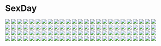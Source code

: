 # SexDay
![](https://konachan.com/jpeg/d0f7b9daaa3baef5da4e852701830702/Konachan.com%20-%20248577%20blush%20bow%20breasts%20cosplay%20cropped%20fan%20japanese_clothes%20miko%20nori_tamago%20pink_hair%20red_eyes%20saigyouji_yuyuko%20short_hair%20touhou.jpg)
![](https://konachan.com/image/2b7f60fb0d5fb652dac94a0f4e7ef117/Konachan.com%20-%20295967%20ass%20blonde_hair%20clownpiece%20fairy%20hat%20long_hair%20misaki_%28kyal_001%29%20orange_eyes%20skintight%20touhou%20wings.jpg)
![](https://konachan.com/image/f5cad38a107bbda3855d2dac77c8475f/Konachan.com%20-%20157331%20akkijin%20hatsune_miku%20long_hair%20petals%20pink_hair%20sakura_miku%20twintails%20vocaloid.jpg)
![](https://konachan.com/image/3c33e930bf832f1185edf42f8da8ef04/Konachan.com%20-%2015209%20anna_heart%20kaleido_star%20mia_guillem%20naegino_sora.jpg)
![](https://konachan.com/image/b6c900a32f20539ca501976a2a4a00db/Konachan.com%20-%2060314%20feathers%20gothic%20rozen_maiden%20suigintou%20white_hair%20wings.jpg)
![](https://konachan.com/jpeg/1fc4108e04e14a581755cf1a81397b52/Konachan.com%20-%2024031%20ikkitousen%20ryomou_shimei.jpg)
![](https://konachan.com/jpeg/b22417ba3b6c807cae5e8446288f2908/Konachan.com%20-%20185618%20animal_ears%20blush%20boots%20breasts%20cleavage%20dark_skin%20dress%20foxgirl%20game_cg%20gray_hair%20long_hair%20no_bra%20sideboob%20tail%20thighhighs%20wanaca%20water%20wet.jpg)
![](https://konachan.com/image/0b779894916c6a6a2b71bacb7753c7c1/Konachan.com%20-%2016775%20all_male%20death_note%20l%20male.jpg)
![](https://konachan.com/image/73bf9740a7f813af98dcaa033ed42791/Konachan.com%20-%20159719%20clouds%20heriki_%28trkj%29%20original%20scenic%20sky.jpg)
![](https://konachan.com/jpeg/35d393106b9441f047bdaee731529f00/Konachan.com%20-%20230749%20aliasing%20angel%20ass%20black_heart%20blanc%20breasts%20cleavage%20elbow_gloves%20garter_belt%20gloves%20group%20halo%20neptune%20thighhighs%20tsunako%20vert%20white_heart%20wings.jpg)
![](https://konachan.com/jpeg/06282232deb1c856443c0ce179ba2fc1/Konachan.com%20-%20301792%202girls%20blonde_hair%20blue_eyes%20blush%20brown_hair%20close%20dsmile%20furutachi_ren%20game_cg%20hayahoshi_akuru%20long_hair%20ponytail%20short_hair.jpg)
![](https://konachan.com/image/8b0b22bd6eea50b974ab6ecbf0fbc103/Konachan.com%20-%2019661%20hermes%20kino%20kino_no_tabi%20kuroboshi_kouhaku.jpg)
![](https://konachan.com/image/a13792c1d2921a1e186b497a7493b16c/Konachan.com%20-%20225438%20apron%20aqua_eyes%20blue_hair%20breasts%20cleavage%20dorris%20flowers%20headdress%20maid%20rem_%28re%3Azero%29%20short_hair%20signed%20stockings%20tears%20thighhighs.jpg)
![](https://konachan.com/image/af66ef485a45c99044db76ab531c047b/Konachan.com%20-%20106683%20dragon%20tagme.jpg)
![](https://konachan.com/jpeg/8f4e93e54ee1ec935201443b2db72ed0/Konachan.com%20-%20210120%20bikini%20cameltoe%20christmas%20erect_nipples%20game-style%20gray_hair%20hat%20logo%20long_hair%20original%20red_eyes%20santa_hat%20swimsuit%20thighhighs%20underboob.jpg)
![](https://konachan.com/image/6566cf2506c246d0c712697e694562bd/Konachan.com%20-%20261645%20anthropomorphism%20blush%20breasts%20couch%20headband%20ippachi%20kantai_collection%20long_hair%20pantyhose%20shoukaku_%28kancolle%29%20skirt%20white%20white_hair%20yellow_eyes.jpg)
![](https://konachan.com/jpeg/f10cb268fc655557ae6c97e4dbdea1f8/Konachan.com%20-%20122178%20alice_margatroid%20book%20doll%20flowers%20hat%20monochrome%20pantyhose%20shanghai_doll%20short_hair%20sketch%20sousou_%28sousouworks%29%20touhou.jpg)
![](https://konachan.com/image/c45dd5765e72ff3ff0aa6ced11b6ac3f/Konachan.com%20-%20213796%20anthropomorphism%20arare_%28kancolle%29%20clouds%20flowers%20fred04142%20group%20kasumi_%28kancolle%29%20loli%20ooshio_%28kancolle%29%20skirt%20sunflower%20thighhighs%20zettai_ryouiki.jpg)
![](https://konachan.com/jpeg/3ca5d8d2821a9a5ff45f9d2974f517e4/Konachan.com%20-%20281204%20anal%20blonde_hair%20blush%20breasts%20game_cg%20happoubi_jin%20long_hair%20nipples%20nude%20orifushi_mafuyu%20penis%20pussy%20sex%20twintails%20uncensored%20waifu2x%20wink.jpg)
![](https://konachan.com/jpeg/d1a1dabdf03ff76adde8c32f71cc3dbf/Konachan.com%20-%20224606%20blush%20breasts%20censored%20game_cg%20green_eyes%20lactation%20nama_love%20navel%20nipples%20no_bra%20oct_works%20penis%20pussy%20sakaki_mio%20sex%20short_hair%20suien%20wet.jpg)
![](https://konachan.com/image/785465c404504a77e9a3ddcf9e01bd11/Konachan.com%20-%20116761%20bra%20breasts%20censored%20meow_%28nekodenki%29%20nipples%20nopan%20open_shirt%20original%20penis%20pussy%20sex%20underwear.jpg)
![](https://konachan.com/image/6213f632480c32c21b1a585e7bedda1d/Konachan.com%20-%2021617%20hakurei_reimu%20japanese_clothes%20miko%20touhou.jpg)
![](https://konachan.com/jpeg/3e1e6ed77581ae0d3edbbc07b40213e2/Konachan.com%20-%20223563%20alice_in_wonderland%20alice_%28wonderland%29%20ass%20blonde_hair%20blush%20bow%20dress%20garter_belt%20long_hair%20minari_%28minari37%29%20signed%20stockings%20yellow_eyes.jpg)
![](https://konachan.com/image/df9ba3fb14ffa74ebd17bd4e811d4cca/Konachan.com%20-%2084827%20akiyama_mio%20black_hair%20blue_eyes%20brown_eyes%20brown_hair%20dress%20hirasawa_yui%20horiguchi_yukiko%20k-on%21%20long_hair%20nakano_azusa%20red_eyes%20short_hair%20twintails.jpg)
![](https://konachan.com/image/7f6af4c09d631caca1b04f5989686dcb/Konachan.com%20-%20259488%20animal_ears%20ass%20azur_lane%20bell%20black_hair%20cameltoe%20catgirl%20mask%20olive_%28laai%29%20panties%20red_eyes%20short_hair%20thighhighs%20umbrella%20underwear%20weapon.jpg)
![](https://konachan.com/jpeg/5e558c6fdfc46fee35828c8785823bb9/Konachan.com%20-%20177443%20black_hair%20blue_eyes%20blush%20breasts%20catgirl%20choker%20gradient%20long_hair%20navel%20nipples%20original%20panties%20see_through%20tail%20tamahiyo%20thighhighs%20underwear.jpg)
![](https://konachan.com/image/7ad9375139f3627d61e4354a34f969ae/Konachan.com%20-%20264582%20animal_ears%20ass%20brown_hair%20bunny_ears%20bunnygirl%20cameltoe%20drink%20green_eyes%20idolmaster%20short_hair%20tail%20takagaki_kaede%20thighhighs%20wristwear.jpg)
![](https://konachan.com/jpeg/4334bef26cef1296771d28f3d7631c4b/Konachan.com%20-%20292352%20bandage%20bell%20bloomers%20blush%20bow%20braids%20cosplay%20dress%20gloves%20halloween%20hoodie%20navel%20panties%20ponytail%20short_hair%20shorts%20skirt%20staff%20underwear%20wings.jpg)
![](https://konachan.com/jpeg/9c283e5f2d831c037ce9d26c66d2ecea/Konachan.com%20-%20255195%20autumn%20brown_eyes%20brown_hair%20forest%20hoodie%20leaves%20long_hair%20original%20pantyhose%20ryuga_%28balius%29%20skirt%20tree.jpg)
![](https://konachan.com/jpeg/080fac3ceccfe559dec367874ce61694/Konachan.com%20-%20130392%20japanese_clothes%20misaki_kurehito%20yukata.jpg)
![](https://konachan.com/image/3bb97e52cc9019809e4733589913cb71/Konachan.com%20-%20130488%20animal_ears%20blonde_hair%20catgirl%20chen%20foxgirl%20hat%20hitsuji_bako%20purple_eyes%20tail%20touhou%20umbrella%20yakumo_ran%20yakumo_yukari.jpg)
![](https://konachan.com/jpeg/04f8a3776bc4dbb207ccb1623484728a/Konachan.com%20-%20137396%20animal_ears%20blush%20catgirl%20chen%20fang%20miicha%20touhou%20white.jpg)
![](https://konachan.com/image/bbdc903448c69926cc033abce907bdc1/Konachan.com%20-%20125476%20black_hair%20hazfirst%20original%20scenic%20tagme.jpg)
![](https://konachan.com/image/a5c4541b9626a5da31c96c40f38ce843/Konachan.com%20-%2022275%202girls%20konohana_hikari%20megami%20nanto_yaya%20numata_seiya%20scan%20strawberry_panic%20yuri.jpg)
![](https://konachan.com/image/5f14ab2c018902db5b5059e191ba2b7c/Konachan.com%20-%20131473%20blue_eyes%20dress%20izayoi_sakuya%20kinta_%28distortion%29%20maid%20thighhighs%20touhou%20weapon.jpg)
![](https://konachan.com/image/7a68dbec23eb3a17090926130bb2b2b6/Konachan.com%20-%2081570%20amagami%20bandaid%20bikini%20breasts%20busujima_saeko%20cleavage%20crossover%20katanagatari%20miyamoto_issa%20persona%20persona_3%20swimsuit%20tanamachi_kaoru%20togame%20white.jpg)
![](https://konachan.com/image/5e7d72b335d6911a30727093fa4d0f27/Konachan.com%20-%2057562%20cape%20shining_tears%20shining_wind%20sword%20taka_tony%20weapon.jpg)
![](https://konachan.com/image/4a8b4d1f882b9637d42eb0b9c8bb73e7/Konachan.com%20-%20160486%20auruo_bossard%20erd_gin%20flowers%20gunter_shulz%20levi_ackerman%20petra_ral%20shingeki_no_kyojin%20yuukaku.jpg)
![](https://konachan.com/image/b9b6cb5d251890c34f626cbf11b5fd9b/Konachan.com%20-%20306435%202girls%20anus%20arknights%20ass%20barefoot%20black_hair%20blush%20breasts%20long_hair%20nipples%20nude%20pantyhose%20pussy%20s16xue%20tail%20uncensored%20white_hair%20wolfgirl.jpg)
![](https://konachan.com/image/950d067c43861bf66333530bc0a1b6db/Konachan.com%20-%2085312%20headphones%20red%20sasaki_ryou%20sukone_tei%20utau.jpg)
![](https://konachan.com/image/08c8a8df24f46b7ee7890e3a1a293bce/Konachan.com%20-%20173489%20ass%20breasts%20demon%20fang%20horns%20long_hair%20original%20paparins%20tattoo%20weapon%20white_hair%20yellow_eyes.jpg)
![](https://konachan.com/image/d26f76c122594ca035b0d5333351ab65/Konachan.com%20-%2047923%20nerine%20pointed_ears%20shuffle.jpg)
![](https://konachan.com/image/edd2bdb87b4fd0a26513f2edbfa19888/Konachan.com%20-%20300864%20animal_ears%20anthropomorphism%20azur_lane%20bow%20gray_hair%20kuaua%20long_hair%20manjuu_%28azur_lane%29%20shorts%20skirt%20thighhighs%20white_hair%20zettai_ryouiki.jpg)
![](https://konachan.com/image/566738ce1e15c1f64b79a4efc25ae786/Konachan.com%20-%20102751%20all_male%20brown_hair%20cherry_blossoms%20clouds%20flowers%20headphones%20ipod%20jpeg_artifacts%20keishi%20male%20original%20petals%20short_hair%20sky%20tree.jpg)
![](https://konachan.com/jpeg/dc920d5fc0e4a364beb3d46d2b2b8676/Konachan.com%20-%20206278%20blue_eyes%20blush%20bra%20breasts%20cleavage%20kou_mashiro%20pink_hair%20see_through%20shirt%20short_hair%20underwear%20wet%20white%20yuigahama_yui.jpg)
![](https://konachan.com/image/57bd3a1c40aa95a599a62d5444ca37c8/Konachan.com%20-%2096716%20enma_ai%20japanese_clothes%20jigoku_shoujo%20red_eyes.jpg)
![](https://konachan.com/image/0c9fca23b710949ea07d97bf17bb4d78/Konachan.com%20-%2026027%20kaikan_phrase%20minakami_sakuya.jpg)
![](https://konachan.com/image/b895302f422151ecdbe2f620317ef511/Konachan.com%20-%20171967%20black_hair%20blonde_hair%20blue_eyes%20bow%20brown_eyes%20brown_hair%20glasses%20gloves%20group%20long_hair%20nase_hiroomi%20red_eyes%20scan%20scarf%20shindou_ai%20ueno_chiyoko.jpg)
![](https://konachan.com/jpeg/88b7b9c8c945a1c94d31528c0a11b9c6/Konachan.com%20-%20201916%20breasts%20cleavage%20hyperdimension_neptunia%20long_hair%20macchiato%20noire%20red_eyes%20twintails%20watermark.jpg)
![](https://konachan.com/jpeg/0a3552fccff7a80e00d50140fc1dea4f/Konachan.com%20-%20255768%202girls%20animal%20animal_ears%20aqua_eyes%20braids%20brown_hair%20cat%20clouds%20crown%20flowers%20gloves%20hat%20long_hair%20orange_eyes%20red_hair%20short_hair%20sky%20water%20wink.jpg)
![](https://konachan.com/image/5b86e80a6b238bf49ab91842eb05ab0e/Konachan.com%20-%2095317%20blue_hair%20hat%20hinanawi_tenshi%20long_hair%20red_eyes%20skirt%20thighhighs%20touhou%20tucana.jpg)
![](https://konachan.com/image/e71e816844e9c4380bad6f808536b578/Konachan.com%20-%20289356%20arknights%20breasts%20gradient%20gray_hair%20hat%20nipples%20nude%20orchid_%28arknights%29%20pussy%20short_hair%20signed%20umbrella%20uncensored%20watermark%20yellow_eyes.jpg)
![](https://konachan.com/image/1b67db20603bf74db5afbe9e5fdd1c10/Konachan.com%20-%20299021%202girls%20demon%20drink%20emoillu%20fang%20fate_grand_order%20fate_%28series%29%20flowers%20horns%20long_hair%20pointed_ears%20short_hair%20shuten_douji_%28fate%29.jpg)
![](https://konachan.com/image/51b4a679b4bc48f6147db40328ba2dcf/Konachan.com%20-%20252325%20animal_ears%20brown_hair%20catgirl%20chen%20elise_%28piclic%29%20hat%20multiple_tails%20petals%20red_eyes%20short_hair%20tail%20touhou.jpg)
![](https://konachan.com/image/4af366984abfba36792fb4cb0f177ee9/Konachan.com%20-%2010080%20artoria_pendragon_%28all%29%20chinese_clothes%20chinese_dress%20fate_%28series%29%20fate_stay_night%20saber%20tohsaka_rin.jpg)
![](https://konachan.com/image/4c37643432a05cba35d9f0f437c0b80b/Konachan.com%20-%20111359%20ass%20blue_hair%20cameltoe%20fukunaga_kazuhiro%20hat%20hinanawi_tenshi%20panties%20thighhighs%20touhou%20underwear.jpg)
![](https://konachan.com/jpeg/3cabeb6159d8e4458c6046888ad3872d/Konachan.com%20-%20172160%20flowers%20green_eyes%20long_hair%20original%20petals%20ponytail%20purple_hair%20ribbons%20skirt%20thighhighs%20wink%20yuzu_modoki.jpg)
![](https://konachan.com/jpeg/af6d6229e140d4b18052e36d61477c12/Konachan.com%20-%20236633%20ass%20blonde_hair%20blush%20dress%20fate_stay_night%20fate_%28series%29%20flowers%20green_eyes%20hitomilook%20saber%20saber_lily%20short_hair%20sword%20thighhighs%20weapon%20white.jpg)
![](https://konachan.com/image/e2c43ee76cf07e1c954f6efffa72fc9e/Konachan.com%20-%20100986%20blonde_hair%20bow%20brown_eyes%20chain%20horns%20ibuki_suika%20long_hair%20petals%20shimotsuki_keisuke%20touhou%20wristwear.jpg)
![](https://konachan.com/image/152445c5b6c27e39976aa97ac49de9ae/Konachan.com%20-%2015500%20dualscreen%20haruno_sakura%20jpeg_artifacts%20male%20naruto%20uchiha_sasuke%20uzumaki_naruto.jpg)
![](https://konachan.com/image/1c597fbfa2bff63a29637d7bd2f87ae9/Konachan.com%20-%2024809%20goth-loli%20lolita_fashion%20tagme.jpg)
![](https://konachan.com/image/34ed5beb021429d11f690c8175a9834f/Konachan.com%20-%20111757%20akaza_akari%20blonde_hair%20blue_eyes%20panties%20school_uniform%20sefa%20thighhighs%20toshinou_kyouko%20underwear%20yuru_yuri.jpg)
![](https://konachan.com/jpeg/86d2169ee7bd75205b1b65244ca44b67/Konachan.com%20-%20179362%20black_hair%20breasts%20game_cg%20gray_eyes%20komae_natsumi%20kyonyuu_x_roshutsu%20maki_yahiro%20nipples%20no_bra%20open_shirt%20stockings.jpg)
![](https://konachan.com/jpeg/e908ef6c362a0600083df36db710798c/Konachan.com%20-%20241311%20blonde_hair%20boots%20gun%20japanese_clothes%20original%20red_eyes%20ryosios%20weapon.jpg)
![](https://konachan.com/jpeg/d9f7538cf32984c9c5e2ee60c05d83dc/Konachan.com%20-%20181894%20alice_soft%20anus%20ass%20blonde_hair%20cum%20green_hair%20long_hair%20nude%20pussy%20rance_ix%20sheila_helman%20uncensored%20wet.jpg)
![](https://konachan.com/image/eabf8ef4a4382669f0f2e012e4b4b1d1/Konachan.com%20-%206541%20hatsune_miku%20panties%20twintails%20underwear%20vocaloid.jpg)
![](https://konachan.com/jpeg/7795fcc0f8af84a7851c83e21261dfa8/Konachan.com%20-%20192559%20bandage%20blonde_hair%20blood%20blue_eyes%20boots%20gloves%20gun%20long_hair%20military%20navel%20original%20ponytail%20soul4444%20weapon.jpg)
![](https://konachan.com/jpeg/30c3cc3ca297badfbcfba7a8569f5e10/Konachan.com%20-%2038212%20asakura_otome%20asakura_yume%20da_capo_ii.jpg)
![](https://konachan.com/image/5719373db385f5cb744776c6ad5e337a/Konachan.com%20-%20184145%20animal%20black_eyes%20black_hair%20breasts%20chain%20cleavage%20collar%20horns%20original%20panties%20pointed_ears%20scythe%20snake%20thighhighs%20underwear%20watermark%20weapon.jpg)
![](https://konachan.com/image/b770e74337fce2a132348085d459e802/Konachan.com%20-%20225860%20aqua_eyes%20blonde_hair%20bow%20bunny%20candy%20dress%20headdress%20kneehighs%20loli%20lolita_fashion%20lollipop%20long_hair%20narin%20original%20paper%20school_uniform.jpg)
![](https://konachan.com/image/0f027f29a082409789f37246d99f1bfa/Konachan.com%20-%20149233%20japanese_clothes%20jpeg_artifacts%20kochiya_sanae%20miko%20moriya_suwako%20rope%20shrine%20sunset%20touhou%20yasaka_kanako.jpg)
![](https://konachan.com/jpeg/dd93f6637893bb6c9c3ebbcd979a4e74/Konachan.com%20-%20175808%20ayame_no_machi_to_ohimesama%20black_eyes%20blonde_hair%20food%20game_cg%20kazuharu_kina%20long_hair%20more_%28company%29%20naruko_ran.jpg)
![](https://konachan.com/image/c164f36c0e7414b007bd1077dc608407/Konachan.com%20-%2025492%20animal_ears%20catgirl%20guu%20jungle_wa_itsumo_hale_nochi_guu%20vector.jpg)
![](https://konachan.com/image/e987c6b5e1b64168f7b8eec425291a23/Konachan.com%20-%20126586%20aqua_hair%20bow%20cosplay%20crying%20hatsune_miku%20koyubi%20long_hair%20mahou_shoujo_madoka_magica%20pink%20ribbons%20thighhighs%20twintails%20vocaloid.jpg)
![](https://konachan.com/image/de6c3cc1586c2549fe6bf1b91a9dc7eb/Konachan.com%20-%2044031%20kikukawa_yukino%20mai-hime.jpg)
![](https://konachan.com/jpeg/247ec4c97c1ffef10c24d15c187fbc52/Konachan.com%20-%2097249%20close%20spica_%28yumekui_merry%29%20transparent%20vector%20yumekui_merry.jpg)
![](https://konachan.com/image/7be7a4e24b6610da3a04e9af373d9d6a/Konachan.com%20-%20167594%20akatsuki-works%20black_hair%20breasts%20brown_eyes%20iizuki_tasuku%20izumi_wakoto%20long_hair%20lovely_x_cation_2%20nipples%20nude.jpg)
![](https://konachan.com/image/44a527b82eb9a85316219d2b3cf3e4c7/Konachan.com%20-%20148326%20kirisaki_kyouko%20kotegawa_yui%20kujou_rin%20tenjouin_saki%20to_love_ru.jpg)
![](https://konachan.com/jpeg/47b7856152b54fa3ec7ecb3538a6cc96/Konachan.com%20-%20278464%20bed%20blush%20breasts%20cameltoe%20collar%20headdress%20hiroki_ree%20idolmaster%20navel%20nipples%20no_bra%20nurse%20pink_eyes%20pink_hair%20signed%20stockings%20thighhighs%20watermark.jpg)
![](https://konachan.com/image/a1ceeffaa433ce43a63b347c82147527/Konachan.com%20-%20167587%20animal%20blush%20breasts%20loli%20mikan_%28bananoha%29%20navel%20panties%20pointed_ears%20purple_eyes%20purple_hair%20sword%20thighhighs%20underwear%20weapon.jpg)
![](https://konachan.com/jpeg/ed40a9f9c95a463b95a113c576604a4a/Konachan.com%20-%20306143%20bikini%20blush%20breasts%20close%20clouds%20cropped%20erect_nipples%20green_eyes%20green_hair%20long_hair%20ponytail%20sky%20swim_ring%20swimsuit%20underboob%20waifu2x.jpg)
![](https://konachan.com/image/67ec92e560595b079e10146d81a35f74/Konachan.com%20-%20233001%20apron%20aqua_hair%20blue_eyes%20blue_hair%20blush%20breasts%20dress%20food%20fruit%20glasses%20gloves%20long_hair%20mousoup%20pantyhose%20ponytail%20red_hair%20skirt%20swimsuit.jpg)
![](https://konachan.com/jpeg/0243b255d368949dcd0b2f0a65ba4d8f/Konachan.com%20-%20251561%20aikatsu%21%20glasses%20koruse%20microphone%20nanakura_koharu%20pink_hair%20school_uniform%20short_hair.jpg)
![](https://konachan.com/image/c26123090a245f858c1d94cc0d6bf661/Konachan.com%20-%20191919%20asakurashinji%20cherry_blossoms%20flowers%20mahouka_koukou_no_rettousei%20shiba_miyuki%20shiba_tatsuya.jpg)
![](https://konachan.com/image/3ca67620de5a2704676b78698b483741/Konachan.com%20-%20254394%20armor%20bow%20breasts%20cape%20cleavage%20granblue_fantasy%20gray_hair%20hat%20long_hair%20morax_%28granblue_fantasy%29%20red_eyes%20ribbons%20stockings%20witch%20ytoy.jpg)
![](https://konachan.com/jpeg/b4f02e87d874e2aca3858a9e2a562420/Konachan.com%20-%20175475%20game_cg%20long_hair%20magicalic_sky_high%20male%20mikagami_mamizu%20purple_eyes%20saraira%20school_uniform%20tenma_hayato%20tie%20twintails%20whirlpool.jpg)
![](https://konachan.com/image/5d012a2c68a7eab6b47481690a9e3f92/Konachan.com%20-%2083517%20akiyama_mio%20guitar%20instrument%20k-on%21%20purple%20saitoyu00.jpg)
![](https://konachan.com/jpeg/3f1432b24fdbafff46ceded793dfdf60/Konachan.com%20-%20162393%20blue_hair%20blush%20breasts%20censored%20game_cg%20itou_life%20long_hair%20nanase_ririna%20nipples%20pantyhose%20purple_eyes%20pussy%20tie%20torn_clothes%20vibrator.jpg)
![](https://konachan.com/jpeg/e15a15d0309b734eaf722d31e41b91ec/Konachan.com%20-%20271336%20animal%20black_hair%20blonde_hair%20bones%20forest%20long_hair%20nude%20original%20spencer_sais%20tail%20tree%20water%20wings.jpg)
![](https://konachan.com/image/8eaeb75ec524d951cd846b55bb543476/Konachan.com%20-%2059226%20chibi%20hatsune_miku%20koi_wa_sensou_%28vocaloid%29%20miwa_shirow%20vocaloid.jpg)
![](https://konachan.com/image/ba2935c6d405d640eb8c416bafa594f9/Konachan.com%20-%20223740%20animal%20bird%20blue_eyes%20foo_midori%20instrument%20orange_hair%20original%20ribbons%20short_hair%20watermark.jpg)
![](https://konachan.com/image/dd312ea9bf7e1cef8cec469682f06d9d/Konachan.com%20-%20123908%20black_hair%20japanese_clothes%20long_hair%20neko_ga_hamachi_loki%20original.jpg)
![](https://konachan.com/image/f8c47764993b768ee8afbb6f8d56ab26/Konachan.com%20-%20133277%20all_male%20bellezza_felutia%20bicolored_eyes%20black_hair%20feathers%20male%20original%20school_uniform%20sword%20trap%20weapon%20wings%20xephonia.jpg)
![](https://konachan.com/image/bc15bfceec46e1708bd3f8ffd8997854/Konachan.com%20-%20257767%20blonde_hair%20elbow_gloves%20fate_apocrypha%20fate_%28series%29%20gloves%20green_eyes%20mordred%20navel%20ponytail%20short_hair%20sword%20tagme_%28artist%29%20thighhighs%20weapon%20white.jpg)
![](https://konachan.com/image/d5664782a6751be473fe614ca988245b/Konachan.com%20-%20132053%20ana_coppola%20blush%20crossover%20gloves%20ichigo_mashimaro%20long_hair%20matsuoka_miu%20phone%20ponytail%20scarf%20school_uniform%20skirt%20taneshima_popura%20todee%20working%21%21.jpg)
![](https://konachan.com/image/27568814b5cb9e79229cc17dccf04fd1/Konachan.com%20-%2035079%20azuma_hazuki%20carnelian%20sword%20weapon%20yami_to_boushi_to_hon_no_tabibito.jpg)
![](https://konachan.com/image/3de8c5cca8f00c7ad61748b0960ef816/Konachan.com%20-%20248766%20black_hair%20blue_eyes%20bubbles%20kneehighs%20original%20school_uniform%20short_hair%20skirt%20water%20ye_zi_you_bei_jiao_ju_ge.jpg)
![](https://konachan.com/image/bd5c59fa4cfa620cfd2203d1406e285d/Konachan.com%20-%20120494%20city%20sakamoto_mio%20strike_witches.jpg)
![](https://konachan.com/jpeg/9d03a8c44bee9b9aec098a57a4d2666e/Konachan.com%20-%20174805%20all_male%20black_eyes%20black_hair%20blonde_hair%20eugeo%20green_eyes%20jianmo_sl%20kirigaya_kazuto%20male%20scarf%20short_hair%20shounen_ai%20snow%20sword_art_online.jpg)
![](https://konachan.com/image/0ab62ccd98a9c68a0456d23535ba9a67/Konachan.com%20-%20181591%20bloomers%20bra%20breasts%20gym_uniform%20hoshizora_rin%20koizumi_hanayo%20love_live%21_school_idol_project%20pussy_juice%20short_hair%20underwear%20yuchi_%28yuki0093%29%20yuri.jpg)
